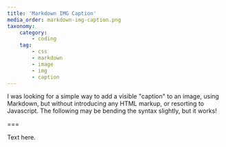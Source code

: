 ```yaml
---
title: 'Markdown IMG Caption'
media_order: markdown-img-caption.png
taxonomy:
    category:
        - coding
    tag:
        - css
        - markdown
        - image
        - img
        - caption
---
```


I was looking for a simple way to add a visible "caption" to an image, using Markdown, but without introducing any HTML markup, or resorting to Javascript. The following may be bending the syntax slightly, but it works!

===

Text here.